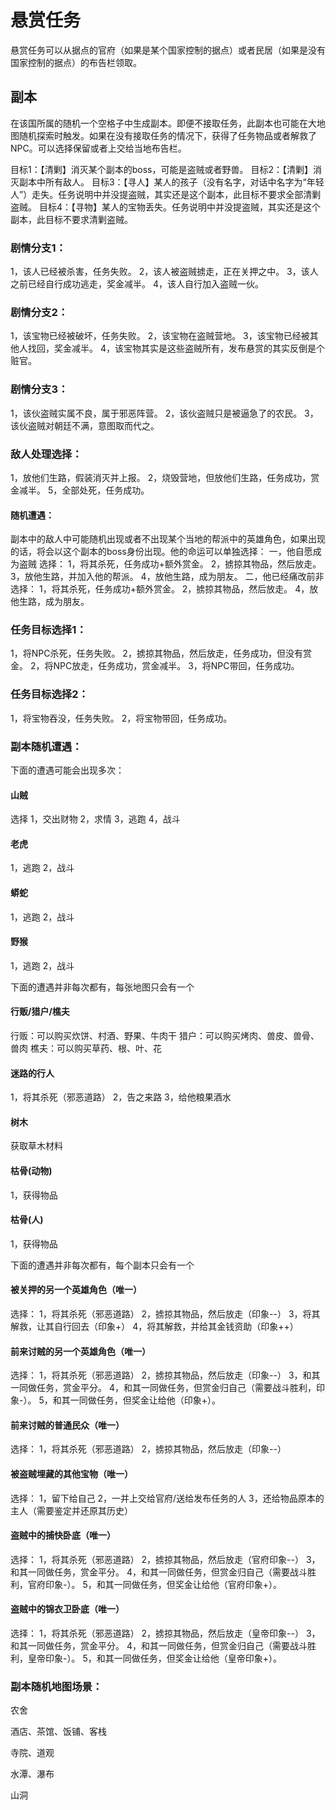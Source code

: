 # 悬赏任务

悬赏任务可以从据点的官府（如果是某个国家控制的据点）或者民居（如果是没有国家控制的据点）的布告栏领取。

## 副本

在该国所属的随机一个空格子中生成副本。即便不接取任务，此副本也可能在大地图随机探索时触发。如果在没有接取任务的情况下，获得了任务物品或者解救了NPC。可以选择保留或者上交给当地布告栏。

目标1：【清剿】消灭某个副本的boss，可能是盗贼或者野兽。
目标2：【清剿】消灭副本中所有敌人。
目标3：【寻人】某人的孩子（没有名字，对话中名字为“年轻人”）走失。任务说明中并没提盗贼，其实还是这个副本，此目标不要求全部清剿盗贼。
目标4：【寻物】某人的宝物丢失。任务说明中并没提盗贼，其实还是这个副本，此目标不要求清剿盗贼。

### 剧情分支1：
1，该人已经被杀害，任务失败。
2，该人被盗贼掳走，正在关押之中。
3，该人之前已经自行成功逃走，奖金减半。
4，该人自行加入盗贼一伙。

### 剧情分支2：
1，该宝物已经被破坏，任务失败。
2，该宝物在盗贼营地。
3，该宝物已经被其他人找回，奖金减半。
4，该宝物其实是这些盗贼所有，发布悬赏的其实反倒是个赃官。

### 剧情分支3：
1，该伙盗贼实属不良，属于邪恶阵营。
2，该伙盗贼只是被逼急了的农民。
3，该伙盗贼对朝廷不满，意图取而代之。

### 敌人处理选择：
1，放他们生路，假装消灭并上报。
2，烧毁营地，但放他们生路，任务成功，赏金减半。
5，全部处死，任务成功。

#### 随机遭遇：
副本中的敌人中可能随机出现或者不出现某个当地的帮派中的英雄角色，如果出现的话，将会以这个副本的boss身份出现。他的命运可以单独选择：
一，他自愿成为盗贼
选择：
1，将其杀死，任务成功+额外赏金。
2，掳掠其物品，然后放走。
3，放他生路，并加入他的帮派。
4，放他生路，成为朋友。
二，他已经痛改前非
选择：
1，将其杀死，任务成功+额外赏金。
2，掳掠其物品，然后放走。
4，放他生路，成为朋友。

### 任务目标选择1：
1，将NPC杀死，任务失败。
2，掳掠其物品，然后放走，任务成功，但没有赏金。
2，将NPC放走，任务成功，赏金减半。
3，将NPC带回，任务成功。

### 任务目标选择2：
1，将宝物吞没，任务失败。
2，将宝物带回，任务成功。

### 副本随机遭遇：

下面的遭遇可能会出现多次：

#### 山贼
选择
1，交出财物
2，求情
3，逃跑
4，战斗

#### 老虎
1，逃跑
2，战斗

#### 蟒蛇
1，逃跑
2，战斗

#### 野猴
1，逃跑
2，战斗

下面的遭遇并非每次都有，每张地图只会有一个

#### 行贩/猎户/樵夫
行贩：可以购买炊饼、村酒、野果、牛肉干
猎户：可以购买烤肉、兽皮、兽骨、兽肉
樵夫：可以购买草药、根、叶、花

#### 迷路的行人
1，将其杀死（邪恶道路）
2，告之来路
3，给他粮果酒水

#### 树木
获取草木材料

#### 枯骨(动物)
1，获得物品

#### 枯骨(人)
1，获得物品

下面的遭遇并非每次都有，每个副本只会有一个

#### 被关押的另一个英雄角色（唯一）
选择：
1，将其杀死（邪恶道路）
2，掳掠其物品，然后放走（印象--）
3，将其解救，让其自行回去（印象+）
4，将其解救，并给其金钱资助（印象++）

#### 前来讨贼的另一个英雄角色（唯一）
选择：
1，将其杀死（邪恶道路）
2，掳掠其物品，然后放走（印象--）
3，和其一同做任务，赏金平分。
4，和其一同做任务，但赏金归自己（需要战斗胜利，印象-）。
5，和其一同做任务，但奖金让给他（印象+）。

#### 前来讨贼的普通民众（唯一）
选择：
1，将其杀死（邪恶道路）
2，掳掠其物品，然后放走（印象--）

#### 被盗贼埋藏的其他宝物（唯一）
选择：
1，留下给自己
2，一并上交给官府/送给发布任务的人
3，还给物品原本的主人（需要鉴定并还原其历史）

#### 盗贼中的捕快卧底（唯一）
选择：
1，将其杀死（邪恶道路）
2，掳掠其物品，然后放走（官府印象--）
3，和其一同做任务，赏金平分。
4，和其一同做任务，但赏金归自己（需要战斗胜利，官府印象-）。
5，和其一同做任务，但奖金让给他（官府印象+）。

#### 盗贼中的锦衣卫卧底（唯一）
选择：
1，将其杀死（邪恶道路）
2，掳掠其物品，然后放走（皇帝印象--）
3，和其一同做任务，赏金平分。
4，和其一同做任务，但赏金归自己（需要战斗胜利，皇帝印象-）。
5，和其一同做任务，但奖金让给他（皇帝印象+）。

### 副本随机地图场景：

农舍

酒店、茶馆、饭铺、客栈

寺院、道观

水潭、瀑布

山洞